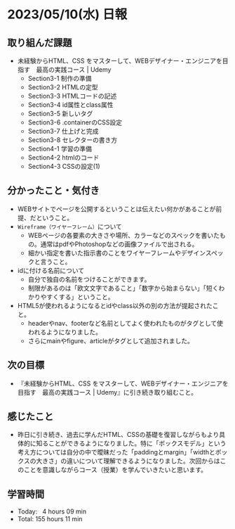 # 2023/05/10(水) 日報
## 取り組んだ課題
- 未経験からHTML、CSS をマスターして、WEBデザイナー・エンジニアを目指す　最高の実践コース | Udemy
  - Section3-1 制作の準備
  - Section3-2 HTMLの定型
  - Section3-3 HTMLコードの記述
  - Section3-4 id属性とclass属性
  - Section3-5 新しいタグ
  - Section3-6 .containerのCSS設定
  - Section3-7 仕上げと完成
  - Section3-8 セレクターの書き方
  - Section4-1 学習の準備
  - Section4-2 htmlのコード
  - Section4-3 CSSの設定(1)

## 分かったこと・気付き
- WEBサイトでページを公開するということは伝えたい何かがあることが前提、だということ。
- `Wireframe（ワイヤーフレーム）`について
  - WEBページの各要素の大きさや場所、カラーなどのスペックを書いたもの。通常はpdfやPhotoshopなどの画像ファイルで出される。
  - 細かい指定を書いた指示書のことをワイヤーフレームやデザインスペックと言うこと。
- idに付ける名前について
  - 自分で独自の名前をつけることができます。
  - 制限があるのは「欧文文字であること」「数字から始まらない」「短くわかりやすくする」ということ。
- HTML5が使われるようになるとidやclass以外の別の方法が提起されたこと。
  - headerやnav、footerなど名前としてよく使われたものがタグとして使われるようになりました。
  - さらにmainやfigure、articleがタグとして追加されました。

## 次の目標
- 『未経験からHTML、CSS をマスターして、WEBデザイナー・エンジニアを目指す　最高の実践コース | Udemy』に引き続き取り組むこと。

## 感じたこと
- 昨日に引き続き、過去に学んだHTML、CSSの基礎を復習しながらもより具体的に知ることができるようになりました。特に「ボックスモデル」という考え方については自分の中で曖昧だった「paddingとmargin」「widthとボックスの大きさ」の違いについて理解できるようになりました。次回からはこのことを意識しながらコース（授業）を学んでいきたいと思います。

## 学習時間
- Today:&nbsp;&nbsp;&nbsp;4 hours 09 min
- Total: 155 hours 11 min
